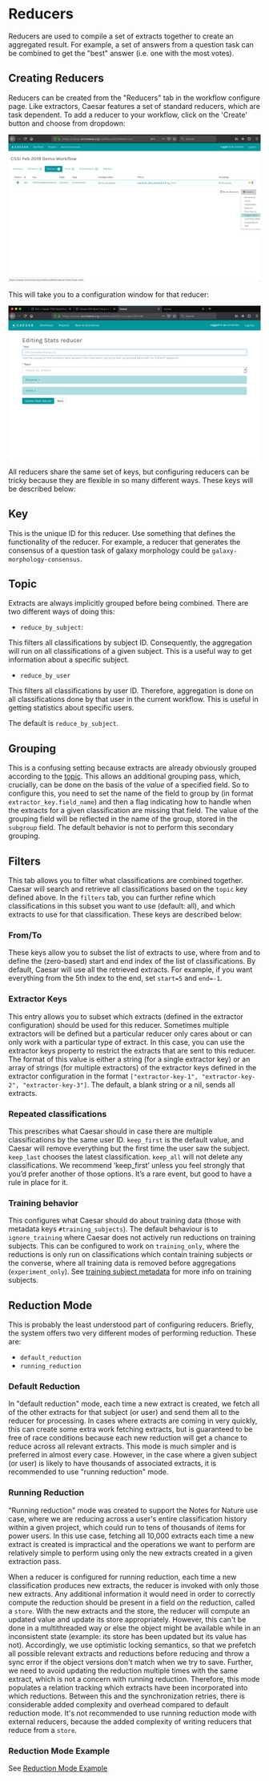 # Reducers

Reducers are used to compile a set of extracts together to create an aggregated result. For example, a set of answers from a question task can be combined to get the "best" answer (i.e. one with the most votes). 

## Creating Reducers
Reducers can be created from the "Reducers" tab in the workflow configure page. Like extractors, Caesar features a set of standard reducers, which are task dependent. To add a reducer to your workflow, click on the 'Create' button and choose from dropdown: 

![new-reducer](images/new-reducer.png)

This will take you to a configuration window for that reducer:

![reducer-config](images/reducer-page.png)

All reducers share the same set of keys, but configuring reducers can be tricky because they are flexible in so many different ways. These keys will be described below:

## Key

This is the unique ID for this reducer. Use something that defines the functionality of the reducer. For example, a reducer that generates the consensus of a question task of galaxy morphology could be `galaxy-morphology-consensus`.

## Topic

Extracts are always implicitly grouped before being combined. There are two different ways of doing this: 

* `reduce_by_subject`: 

This filters all classifications by subject ID. Consequently, the aggregation will run on all classifications of a given subject. This is a useful way to get information about a specific subject. 

* `reduce_by_user`

This filters all classifications by user ID. Therefore, aggregation is done on all classifications done by that user in the current workflow. This is useful in getting statistics about specific users. 

The default is `reduce_by_subject`. 

## Grouping

This is a confusing setting because extracts are already obviously grouped according to the [topic](#topic). This allows an additional grouping pass, which, crucially, can be done on the basis of the *value* of a specified field. So to configure this, you need to set the name of the field to group by (in format `extractor_key.field_name`) and then a flag indicating how to handle when the extracts for a given classification are missing that field. The value of the grouping field will be reflected in the name of the group, stored in the `subgroup` field. The default behavior is not to perform this secondary grouping.

## Filters

This tab allows you to filter what classifications are combined together. Caesar will search and retrieve all classifications based on the `topic` key defined above. In the `filters` tab, you can further refine which classifications in this subset you want to use (default: all), and which extracts to use for that classification. These keys are described below:

### From/To
These keys allow you to subset the list of extracts to use, where from and to define the (zero-based) start and end index of the list of classifications. By default, Caesar will use all the retrieved extracts. For example, if you want everything from the 5th index to the end, set `start=5` and `end=-1`. 

### Extractor Keys
This entry allows you to subset which extracts (defined in the extractor configuration) should be used for this reducer. Sometimes multiple extractors will be defined but a particular reducer only cares about or can only work with a particular type of extract. In this case, you can use the extractor keys property to restrict the extracts that are sent to this reducer. The format of this value is either a string (for a single extractor key) or an array of strings (for multiple extractors) of the extractor keys defined in the extractor configuration in the format `["extractor-key-1", "extractor-key-2", "extractor-key-3"]`. The default, a blank string or a nil, sends all extracts.

### Repeated classifications
This prescribes what Caesar should in case there are multiple classifications by the same user ID. `keep_first` is the default value, and Caesar will remove everything but the first time the user saw the subject. `keep_last` chooses the latest classification. `keep_all` will not delete any classifications. We recommend ‘keep_first’ unless you feel strongly that you’d prefer another of those options. It’s a rare event, but good to have a rule in place for it. 

### Training behavior
This configures what Caesar should do about training data (those with metadata keys `#training_subjects`). The default behaviour is to `ignore_training` where Caesar does not actively run reductions on training subjects. This can be configured to work on `training_only`, where the reductions is only run on classifications which contain training subjects or the converse, where all training data is removed before aggregations (`experiment_only`). See [training subject metadata](#code-training_subject-code) for more info on training subjects. 

## Reduction Mode

This is probably the least understood part of configuring reducers. Briefly, the system offers two very different modes of performing reduction. These are:

* `default_reduction`
* `running_reduction`

### Default Reduction

In "default reduction" mode, each time a new extract is created, we fetch all of the other extracts for that subject (or user) and send them all to the reducer for processing. In cases where extracts are coming in very quickly, this can create some extra work fetching extracts, but is guaranteed to be free of race conditions because each new reduction will get a chance to reduce across all relevant extracts. This mode is much simpler and is preferred in almost every case. However, in the case where a given subject (or user) is likely to have thousands of associated extracts, it is recommended to use "running reduction" mode.

### Running Reduction

"Running reduction" mode was created to support the Notes for Nature use case, where we are reducing across a user's entire classification history within a given project, which could run to tens of thousands of items for power users. In this use case, fetching all 10,000 extracts each time a new extract is created is impractical and the operations we want to perform are relatively simple to perform using only the new extracts created in a given extraction pass.

When a reducer is configured for running reduction, each time a new classification produces new extracts, the reducer is invoked with only those new extracts. Any additional information it would need in order to correctly compute the reduction should be present in a field *on* the reduction, called a `store`. With the new extracts and the store, the reducer will compute an updated value and update its store appropriately. However, this can't be done in a multithreaded way or else the object might be available while in an inconsistent state (example: its store has been updated but its value has not). Accordingly, we use optimistic locking semantics, so that we prefetch all possible relevant extracts and reductions before reducing and throw a sync error if the object versions don't match when we try to save. Further, we need to avoid updating the reduction multiple times with the same extract, which is not a concern with running reduction. Therefore, this mode populates a relation tracking which extracts have been incorporated into which reductions. Between this and the synchronization retries, there is considerable added complexity and overhead compared to default reduction mode. It's not recommended to use running reduction mode with external reducers, because the added complexity of writing reducers that reduce from a `store`.

### Reduction Mode Example
See [Reduction Mode Example](Reduction-Mode-Example)
